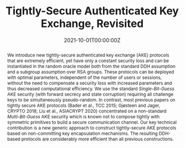 ---
title: "Tightly-Secure Authenticated Key Exchange, Revisited"

# Authors
# If you created a profile for a user (e.g. the default `admin` user), write the username (folder name) here 
# and it will be replaced with their full name and linked to their profile.
authors:
- Tibor Jager
- Eike Kiltz
- Doreen Riepel
- Sven Schäge

# Author notes (optional)
# author_notes:
# - "Equal contribution"
# - "Equal contribution"

date: "2021-10-01T00:00:00Z"
doi: ""

# Schedule page publish date (NOT publication's date).
publishDate: []

# Publication type.
# Legend: 0 = Uncategorized; 1 = Conference paper; 2 = Journal article;
# 3 = Preprint / Working Paper; 4 = Report; 5 = Book; 6 = Book section;
# 7 = Thesis; 8 = Patent
publication_types: ["1"]

# Publication name and optional abbreviated publication name.
publication: EUROCRYPT 2021
publication_short: []

abstract: We introduce new tightly-secure authenticated key exchange (AKE) protocols that are extremely efficient, yet have only a constant security loss and can be instantiated in the random oracle model both from the standard DDH assumption and a subgroup assumption over RSA groups. These protocols can be deployed with optimal parameters, independent of the number of users or sessions, without the need to compensate a security loss with increased parameters and thus decreased computational efficiency. We use the standard *Single-Bit-Guess* AKE security (with forward secrecy and state corruption) requiring all challenge keys to be simultaneously pseudo-random. In contrast, most previous papers on tightly secure AKE protocols (Bader et al., TCC 2015; Gjøsteen and Jager, CRYPTO 2018; Liu et al., ASIACRYPT 2020) concentrated on a non-standard *Multi-Bit-Guess* AKE security which is known not to compose tightly with symmetric primitives to build a secure communication channel. Our key technical contribution is a new generic approach to construct tightly-secure AKE protocols based on non-committing key encapsulation mechanisms. The resulting DDH-based protocols are considerably more efficient than all previous constructions.

# Summary. An optional shortened abstract.
# summary: []

tags: []

# Display this page in the Featured widget?
featured: true

# Custom links (uncomment lines below)
# links:
# - name: Custom Link
#   url: http://example.org

url_pdf: 'https://eprint.iacr.org/2020/1279.pdf'
url_code: ''
url_dataset: ''
url_poster: ''
url_project: ''
url_slides: ''
url_source: ''
url_video: 'https://www.youtube.com/watch?v=JtsojX_sBxo'

links:
- name: Slides
  url: uploads/slides_JKRS21.pdf

# Featured image
# To use, add an image named `featured.jpg/png` to your page's folder. 
# image:
#   caption: 'Image credit: [**Unsplash**](https://unsplash.com/photos/pLCdAaMFLTE)'
#   focal_point: ""
#   preview_only: false

# Associated Projects (optional).
#   Associate this publication with one or more of your projects.
#   Simply enter your project's folder or file name without extension.
#   E.g. `internal-project` references `content/project/internal-project/index.md`.
#   Otherwise, set `projects: []`.
projects: []

# Slides (optional).
#   Associate this publication with Markdown slides.
#   Simply enter your slide deck's filename without extension.
#   E.g. `slides: "example"` references `content/slides/example/index.md`.
#   Otherwise, set `slides: ""`.
slides: slides
---